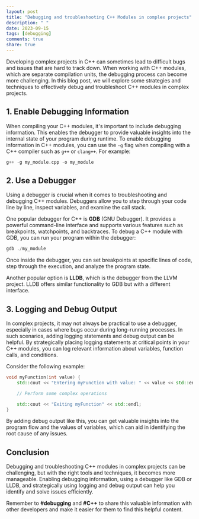 ```yaml
---
layout: post
title: "Debugging and troubleshooting C++ Modules in complex projects"
description: " "
date: 2023-09-15
tags: [debugging]
comments: true
share: true
---
```


Developing complex projects in C++ can sometimes lead to difficult bugs and issues that are hard to track down. When working with C++ modules, which are separate compilation units, the debugging process can become more challenging. In this blog post, we will explore some strategies and techniques to effectively debug and troubleshoot C++ modules in complex projects.

## 1. Enable Debugging Information

When compiling your C++ modules, it's important to include debugging information. This enables the debugger to provide valuable insights into the internal state of your program during runtime. To enable debugging information in C++ modules, you can use the `-g` flag when compiling with a C++ compiler such as `g++` or `clang++`. For example: 

```cpp
g++ -g my_module.cpp -o my_module
```

## 2. Use a Debugger

Using a debugger is crucial when it comes to troubleshooting and debugging C++ modules. Debuggers allow you to step through your code line by line, inspect variables, and examine the call stack. 

One popular debugger for C++ is **GDB** (GNU Debugger). It provides a powerful command-line interface and supports various features such as breakpoints, watchpoints, and backtraces. To debug a C++ module with GDB, you can run your program within the debugger:

```cpp
gdb ./my_module
```

Once inside the debugger, you can set breakpoints at specific lines of code, step through the execution, and analyze the program state.

Another popular option is **LLDB**, which is the debugger from the LLVM project. LLDB offers similar functionality to GDB but with a different interface.

## 3. Logging and Debug Output

In complex projects, it may not always be practical to use a debugger, especially in cases where bugs occur during long-running processes. In such scenarios, adding logging statements and debug output can be helpful. By strategically placing logging statements at critical points in your C++ modules, you can log relevant information about variables, function calls, and conditions.

Consider the following example:

```cpp
void myFunction(int value) {
    std::cout << "Entering myFunction with value: " << value << std::endl;

    // Perform some complex operations

    std::cout << "Exiting myFunction" << std::endl;
}
```

By adding debug output like this, you can get valuable insights into the program flow and the values of variables, which can aid in identifying the root cause of any issues.

## Conclusion

Debugging and troubleshooting C++ modules in complex projects can be challenging, but with the right tools and techniques, it becomes more manageable. Enabling debugging information, using a debugger like GDB or LLDB, and strategically using logging and debug output can help you identify and solve issues efficiently.

Remember to **#debugging** and **#C++** to share this valuable information with other developers and make it easier for them to find this helpful content.
